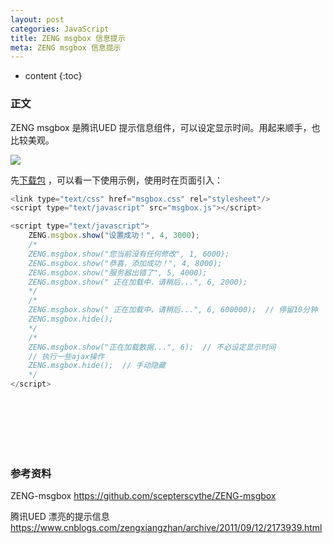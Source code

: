 ```yaml
---
layout: post
categories: JavaScript
title: ZENG msgbox 信息提示
meta: ZENG msgbox 信息提示
---
```

* content
{:toc}

### 正文

ZENG msgbox 是腾讯UED 提示信息组件，可以设定显示时间。用起来顺手，也比较美观。

![]({{site.baseurl}}/images/20210108/20210108114206.png)

先[下载包](https://github.com/scepterscythe/ZENG-msgbox/tree/master) ，可以看一下使用示例，使用时在页面引入：
```javascript
<link type="text/css" href="msgbox.css" rel="stylesheet"/>
<script type="text/javascript" src="msgbox.js"></script>

<script type="text/javascript">
    ZENG.msgbox.show("设置成功！", 4, 3000);
    /*
    ZENG.msgbox.show("您当前没有任何修改", 1, 6000);
    ZENG.msgbox.show("恭喜，添加成功！", 4, 8000);
    ZENG.msgbox.show("服务器出错了", 5, 4000);
    ZENG.msgbox.show(" 正在加载中，请稍后...", 6, 2000);
    */
    /*
    ZENG.msgbox.show(" 正在加载中，请稍后...", 6, 600000);  // 停留10分钟
    ZENG.msgbox.hide();
    */
    /*
    ZENG.msgbox.show("正在加载数据...", 6);  // 不必设定显示时间
    // 执行一些ajax操作
    ZENG.msgbox.hide();  // 手动隐藏
    */
</script>
```

<br/><br/><br/><br/><br/>
### 参考资料 

ZENG-msgbox <https://github.com/scepterscythe/ZENG-msgbox>

腾讯UED 漂亮的提示信息 <https://www.cnblogs.com/zengxiangzhan/archive/2011/09/12/2173939.html>

